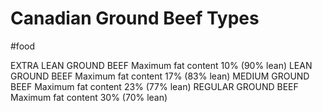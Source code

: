 # Canadian Ground Beef Types
#food

EXTRA LEAN GROUND BEEF
	Maximum fat content 10% (90% lean)
LEAN GROUND BEEF
	Maximum fat content 17% (83% lean)
MEDIUM GROUND BEEF
	Maximum fat content 23% (77% lean)
REGULAR GROUND BEEF
	Maximum fat content 30% (70% lean)
